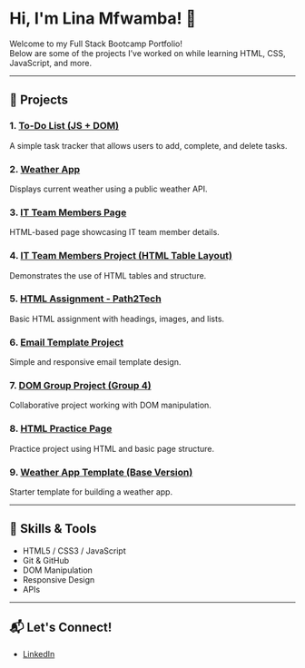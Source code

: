 # Hi, I'm Lina Mfwamba! 👋

Welcome to my Full Stack Bootcamp Portfolio!  
Below are some of the projects I’ve worked on while learning HTML, CSS, JavaScript, and more.

---

## 🚀 Projects

### 1. [To-Do List (JS + DOM)](https://github.com/Linacodework/todo-list-js-project)
A simple task tracker that allows users to add, complete, and delete tasks.

### 2. [Weather App](https://github.com/Linacodework/Lina-Weather-APP)
Displays current weather using a public weather API.

### 3. [IT Team Members Page](https://github.com/Linacodework/IT-Team-Members)
HTML-based page showcasing IT team member details.

### 4. [IT Team Members Project (HTML Table Layout)](https://github.com/Linacodework/IT-Team-Members-Project)
Demonstrates the use of HTML tables and structure.

### 5. [HTML Assignment - Path2Tech](https://github.com/Linacodework/path2tech_html_assignment)
Basic HTML assignment with headings, images, and lists.

### 6. [Email Template Project](https://github.com/Linacodework/Email-Template-Project)
Simple and responsive email template design.

### 7. [DOM Group Project (Group 4)](https://github.com/darielamv/DOM-Project-_Group-4)
Collaborative project working with DOM manipulation.

### 8. [HTML Practice Page](https://github.com/Linacodework/html-project)
Practice project using HTML and basic page structure.

### 9. [Weather App Template (Base Version)](https://github.com/Linacodework/Weather-App-Template)
Starter template for building a weather app.

---

## 🔧 Skills & Tools
- HTML5 / CSS3 / JavaScript
- Git & GitHub
- DOM Manipulation
- Responsive Design
- APIs

---

## 📬 Let's Connect!
- [LinkedIn](https://www.linkedin.com/in/lina-mfwamba)
